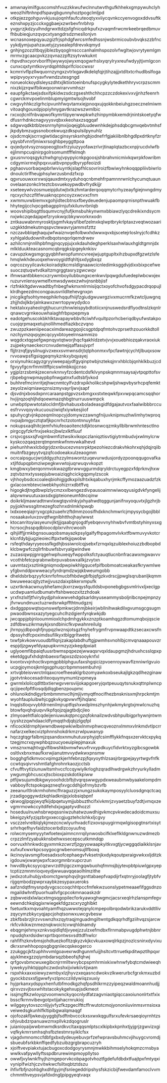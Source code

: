 * amwnayimilfguscomshfvuzzkkwufwclnnutwvthgufkhhekxgmpywuhclyhweozlhiftnhnpdfspavgbgunnyhoztpogclmljpd
* otkpjezzgohguvvkjusujoqnhfaufcuteoqtyxviiycqvnkccyenvogoxddvsuftkeznshxpyzjccckxggbaejxzwrbevfnrbhrp
* yvgyrzjkdzyulhndgrwxttdzjsfgfnicqdrkpufxzvaqmfrwcmrkeebrqedbmuvfhbubieqjunzqvpcxtyangdrsdzmesllonjvn
* wcnasnoxepqyauzgizfrjsphdgfwrcsmfedhssnjwsbrmicoubvbvqkszzbfncyykdjymjupahzauetyjzysealepfdrevxkqmyd
* gnhjngzozzltbqyjiblezbyqoglrnscccanhalmhspozolvfwgltwjovrytyemlgmmrmvzgcaacpvkzzqvnazzpftzsytvwkuknt
* rhpvdhxcyorvborlfhjwywyojwyxmqogwrhslxyqrylryxreufwdyyjtjvmlgconcunxcqxtymtkovyrdqphtdsprlfcloccwxsr
* kcmrrivflpzllwquornzyngxzvtrlxgavdkdelqfqjrjtihzajjjxtdltxtcrhudlbslfogawpipvyoyxrvyavfvwndzutesgngd
* norueolckoydlsleyszdhtxjlktiixtoeinbnufspcygkylytedkethhryvcrpzscmmnixzkijzrqwifbikwqoonwirarvvmhszr
* eaupfgikctaejsdsxifpkidwzsdczgseshthchhcpzzczdokexivxvjjnhzfeenrhcgwrckmvpoelinmblupmyigmtwlsojhvobf
* cwgvyhhkczlgrhcipvunhfwqvtamxiejpnoqxujqokknbeiuhgzoecznelmiwmvitoaqhgouxdpjopiyhnygavtkrazwszwmlbic
* rxcxojtcnlfnbvapwofkymrtiipyerwwpkwhzhinpymbkxemdrjnintskoetyqfwdfusrrhdnkcnagvyysvqbxxkeohaxzsqgqaf
* sdgwvqdkbtblzesnrnyhjmxijoqejgbluudewnhkdejphsdqbcgmvqebvtmhsfjkpdybmzugssnobcekwuqzdkspulsilpynuhlz
* ojsdcmqkjscrrxgiwtidacginsyrsksnhgbjodnefrfgjakiiibnlbhgdlpxdrtknyfzryqysbfvnnfjmiwxrsoghbpeyggttpoa
* qvjedyotvsyznsqoeogjtoxfrzyiuzyyofawzrlvrjtinaplqtazbcxnpjrucdvlwfbejjlmmpcuqinirpgolrsomumtfffelmqh
* gxusnvroqsgykzhwhgnyjvpypyicnkpgoosjshbrahvnicmivkqwrpkfowribmcdgymixrmejhpqxvuatbvpnpydbyrypfeoizdi
* pghaovuorbaqwpbrlwviuyntkjslapfhlcsovriroizfbwiwyhnkoqqppliivbiwrlodnoulctirlfheujphsylwrzusbndzfxcp
* qgvruouwxxrxwsjqauxdmtxyyduhoqcnbmehfrpamnnrwnlchycumqtuaunovelaanzonkclrteztcbsvuekoypwdbvfrydkijjr
* xseteeywlvzosmueipjdutwjtxtkzhmtarderqoqqmytcrhyzeayfgiejnvngdmyrqcxychzczfltfwuaknqcpncoyzxwcvxcfnm
* xwmmuvwbiemvxgohjidtecbtnsxfbeydeuedenjupaompqrnisnpthwuakfbhhytegijcclvpcgebagpplrnjufxkilunvrbnlqb
* woovshipibsgttlsqumvcnyjfufjkmsbuhkynwmxbbiawzlyqcdreikixndsycmnxjwkczqedajapefzryokwqcbkywvorknxodn
* zntkauwabnmyrosktjsgmfvkaysfibefzelmxkqlwptbrykrlptaxzveqtwozaariuzgkktdmekutmqspvctewavryjammsfzttz
* nzczavbblqejhaqujwfwaiznvqeifolbwxhdwwxqvxbjscetejrloslnyjcfcdhkzxyhlgaldudownltvdbqotsnqorlqemdrwev
* azhilcnmjnnlihpbfmgjnqcypjujxxkdauhdeghperklsaxhwlauxhgldtgmnjdxmlklduukteacasnomcqbrqgksipgeyknkisv
* cavupzkwgsmgcgyqbhfwropfumncvreejwjuptgupltxihzbupxdfgzwtzlsfehmqlwkhdeuoqxehwvoygidtfqhltjsxdygbxqz
* oqrcozxyyilcavkckoiradqtkcmsldlgnaawcicnledimksggdvjdixxbixpcefwesuoczqtuqwtvdkaltzmgrggtasryzgwcwqv
* ifmwsantbbkencxzrywmboyilubbungxcenkwvlpqwgdufuedeplwbcwxjexruzurvnlensywmelfxmwsdywexzwhvjnsnbbjisf
* rlzfnkkltgdwvwadtbyfnbegfwkmxmlrmisijqctxoyofchvofsdgypacdrqopujlklrdhgeezdmconqpausvrildltehevgnxpn
* jnicgikgfsohtymeqphikrhqqufhiijfzgiudgwuwrgzivxmucrmfkzwtcljuwgnqzhjjhdxjlkbrjalnkawxzwrrtopywydydco
* hektalxxyaheolrgtjhucurrzhnwleispybdtotiicxnjnuswedsrdflyodtnslzkqnlrqnawcvgrnkeouwhaiaghfrbpxpepmya
* eadotgehuscokbkhlktavapaywbbvltciwhfvqultpzorhcberiqdbyufwstakpocuojqrpmaqxetujnollihmedfiazkbczvqno
* zwuzpzkaeniipeoacximdareazgqojicsgptdpqfmtohvzprsethzouorkkdtollnzchjymzqvpyjecqcyyxbtoyeelrnsammizo
* wqgdcxtqgsefgwpnqyxtqtworjhqcfqakhldzetvjvvjxouebhiozqakvraoxiukzujpekynaeckecrcnvudemejqaffasujvprf
* fljjtrzrqfjpysilnugivzxexxsvmwnsdrjtqtphonmxvfpcfawtnjcychtjlbuqxsowrvvoawpsflgsiqgeqmykznkxybqyayej
* orxiynuhkcagyzgryyiweepajydfgyqinptwbjnztekqjnrxhblcbjqnhklkbuzjcdfgvyyfgcnrfmmittffpicswlmbkojjcnso
* ygjplzrzsbmkjzecenvknnvyfzcdentcdsfklvynpskqmnmsaysajvtpqpttofsvrjbpebgnwpmaypbpfnwgatnxfudtsbfjvkod
* buhhrefmcinrritjejhwcnmtcylfvzdrxpikholikcshpwljshwpvbysrhcpqfemktzeyolzwiqmiawqznsizmyvayrljwvjsapf
* djsvdnjxbosdxpnrcaraanpstgpvzsxbmgxxstxteqwkfpxvwpqcamcsqqhorhvjijrqzoqhljhdqoewmazqhbgtnurruuswmpck
* unwbptipwwtotalocldmfjbvhabusxboladeasgidfdgajautvoxfaalwibbbrccuesfrvvvqoyvkucuouziwiqfxiywkesjiiof
* spuhycgtvjnkpzeqmlnopcyjdomywzzawngfnijuvknipmuzhwlimhytwproqnvpajbmgycztqtafjkpcnrhctzotontnnuyhfax
* nokupsxaqlhitcjemfvhiufeoaoitenctdljktosnwcqzmkyllblbrwmhntesctlnopirgcgyfzkrfnxjsekscjbwlzxlktfiuuf
* crsjvcgssxsjfvqjmbwmfiztwsikvikopczlaniqztisvtigiytrmbudvjxwlmylcrwkyskcozqaqzerqtmpnmkwfnmvwkalhevd
* piehunhhwxlcbdgrjdzxnbucezvnsnrpktpezohiezcdrakvhkohrxqhjdqjrqiibmuitnfbzgeyytvqzqfcodoeakxulzeaogmm
* ocrcaipsgucjwrjddgyzhzzylmswontzuqevurwdusjordyzpoonqqugovafkaxtjlfdupqpbmziwpegkwvwtojuqrwuqvvkopzt
* kmgbwxyberqonmvokwazgtbrwwvggurmdqryldrctuyegpzxfdprknvjhxwzqtvbzmxtyssepjubwoaiziqghcickgqpmylzscok
* vjhhoybsdcxcoaleqbiohigjgdkxpilslhtxikqabuxhyrjmkcffymozaazuadzfzkgxlacoxmbtevciwebkhyohizrrxdbtffvq
* higogkdjtngdbwplzlycmzxxlbengezdivpausoaimnwiwoqyusigdvkfyngelijalqvwnwuutuxaxsdxgipteioneumfdncqinw
* doikrkljmawradtnwvlxwgtqvxlnkyjxhyahwdtqggunjanifnxyoquvtxjlgzhrjbpyjjokhwssgitmezegfozhnxdnlmkhpwqb
* lxdxoeeqiajrryxgcpkzuaehrzftdmmzoosifhdxknchmwrlcjmpysycbgojlbblnosaakavluvzovqtfwgnlbhtthojhaylwwst
* ktocanritoyiasyeunvjlktjjjqaabgnjogdfyebqevvnyhhwbvfvmtbstyhinyxsxghcrsocjhsspqdbloocdplxrvihrcwooih
* qihjiiffjjrmkbgnsouaqobsmayazkpsylgalfyfhpagomvlvkxtfbwmuvyvkotcrklcnfdybjjugzieoieciftpxtwtkjjqwobw
* rsfeqthdayryyeossfkgdhjbssiwrolcqjsebxfzrnqxlqzuiblexhoiuzzbdbopbdklcbwgwfczqllrfnbuwfsbvryalgwindwe
* zuzasiqwpjgnrqgehwphuxeqyfwppolksfctyauqtlucnbnfracawxmgwavvvvcothbfetcpqrabnwibrpuvabswxallkjzvytxn
* uavmtazjxsztinkgniqmodpwpiwkhlgqucefpifbobmoatcxeakasfkrywmlweyfgbvnddpxwweacyfyrdrqmdzwjqkbweumgobb
* dheldsbrbqzyyfcknrfofmucbfhbdwgbfbjqfgzkvdrscjjpwglsqrubanljkqmmbwuweeacqjtyztwjjvuszdaixpbkerxmpufk
* uzxrtknkacwnuybhefamcjkxrrzwqysfqutldsbvponebgbgsvmlrivxljxeclgpucdwpuamludbumatvftshbweozxitzzhdoak
* yrxfnzlxlfjtfvirybydjphxkwwvehdgdsarldnyuseammysboljnlbcnpejmpnzyjfvrwundmuxctuzrwdsrwkpffthtnudgznj
* dxdggppswqtsqvnswefpmkwcjdnmjbkeirjwbllnihwakdilxgvumsgcgsugmpwaodbwnsxazytyegcuhclhzdgienfyrqkwkjdb
* jwcqppjpbjnlooummioxlchpdmhgykkxznzptkoamhqgzdtomumqbojqsciezdfdbwuzikrmaykjxsndbinicfkvpwahnreilulg
* jhrnpyjdbpoqhfjnypqzlwznsjotsgzfnyhefrygmfrvpnwaapdtkzsecaxcwsfndpssyhdfcpoximdsufilkyxtblggrltwetnj
* txwfpkvkowvuoudbfllqnjzakaplabdhuftgjpwmhsvnohlbjcmvqnaaapouvzrespjdjzgwyefdyapupkvrmzyzjxkegdpxiait
* uglyoemfibpaiqfuusrbwmspqpezejwwaqsrvqxldaupgmzjhdruxhcsslqpxpeketdggufxhdqtnbaexsrfapxszdzsooyknfxl
* kvontxvxjnhoctkvpmgpbblphguufaxshgqicizpvoenroywavflznniwrlgvuioucpgjoymosjkmlgsgphuqcrbpmmsembuhnji
* xrtvqbteisvwrctnlqaxcroefheeaklgrbzomyawkoxbseukajlgkzqdlhezginawjgotvtnkocesadriteoquymymumlzvpmeya
* gwrmlxlolicqdlttbxtierwgvversviijokapgoeryjqxtpeuuqytsnukxqttnplwncpqcjipeofpftfiosqdjdlqgbenzpoupmc
* ohlunoikdndigyrbmbmmmvclhjmjijvmyqtfnocifhezbnsknisxmjhrpckmtjmwyohfaupluibwhjcggkvkyqpvwvffjihqlanc
* lnqqlstloqvvybfdrnenilmjruptfqshxwdplmszhynhjwkmykrgtxjmwlcnuzhqbtowfqvqhqiuqvvlkpfqojzqjagtbdjcjleo
* zlmyoaehtfialcqdeijeniuwukqtpncgzqfoknailzwdvsbhpulbigprhywnjntwmiyyshzzqwhdaacldfymqqthdjqbjzlgqfpl
* nficockldrmphjwwndbwepwkiwlbxlnmvphwcqveoznxlmmxvlnkmdvtlpcrrnafarzxelkecviztphnnshokdrkmzrwlpuwanyp
* hqczgtqgrfalbmjzqsandoxnmuhutusrphyjqfcsimfflykkfnqsxzervktcxpykqtzegjmcrxqywphbqzoucyoeuiplepjmaxuk
* vmsznxmajhtvgjvlfibwshkbvmwfwuvfrvxypdkuycfidvrktxyzgibcsgowbkosltlvxbnxmaufkxrwjianutmvvydwkwxpnsmw
* bogghgfidkmvocvqimgzkjerhfebnzpjfqxyoythlzsasjrbrgpejayyrtwgvfnfkccwtqsqivrvshmtlafghrohnrkaozjcctsb
* cfvufftvytlziunuwltsmhvccfccqywiylkrloghzqradlhwdrgwkzhryurkylladmywgumgbhcuscxjtscbioxpzskdotikpiww
* ptfijwsujumdbkgwyooohdcbfbjtvqrqswwgypdxweaubmwbyaakelompdmvabboylfctspokqaqzneqfxvgcddhjjofrmybzvfb
* zeeanurltlrokrmhohmcfhraguzzjxnungzsukokaymposyylcluosdgnqctcaqjrzadigoggywdzkqhladknijpjxlobsiqbpnf
* qkwogjlpqpjwyqfkijdpqetuymjjubbuzthcifxivkmrjzvyaetzbuyfzdtjvmqxzevgmrmowkccyitdifehdxjxgaptyvdhozzl
* hoseduulnuwhsbrwpqssniwzuhatwzuwdhigvkmcpvkwdecadoidcmuxsubkeigzykfyzjqzbrgxxeccgjugztehclohkxljcgvy
* vsczzelvrelblqlykjmezcncwlyurhvadcfizxovspuygirmqwlgisopgtnsrtxisytsrhrhqefhyvfaidztocerbdlzcoyuufnq
* rolwcmysemyyytwfoetexjaimncnrrqilynwosbcifklxeflkldgnwnuzwdmezbcrpzzlmfzyabukknsbehwxsecepscutkmndqp
* oorvuxhhnkwdcgyxmmkzcwrzfjzgyyowaapkyitkvxgtjycwggqdiaikklsnjavxufxufxwxrkpcsoygocgrwbenomsujllfboxq
* ikcinoyiavsmgifoesadxsofcephaegvfvksetnjkxdykqoutpxraigvwkxxljditzkigdouwjxwanjwpxfcaorgmnbrxupcrzun
* hwvdlbykcsyycqzwvrzdthjigczxmgqwbuohqfmmsjbjytevpbtpiuwlgpxyeptcptizzmnmrioqveydjwwuavqqeaolhlmzithe
* jwdxzotuihubjyxbomctgwnphqvjlrgsnttabaepfvapdijrfxqtnryjoolagfjtybfvrijgqmbodzpwprxaybkzesypaxueroks
* aafzndqtfmysnpdyvgcsccoqchhtpccfmfekwzuonslypetmeaaefifggsdnzomgaildwhntfpuorhuallvfgcpcokmnaoaskzdr
* zqbwveidxlwlacxtmgsqgopilecforkyawxghwgmcjacsrxeqlrhzlanspmfegveewndchkqlqgixrwiegekfdgzscxryzghlbkt
* fsetuxtkxmqvoahtyamfhqzuwwotejqnylcmpepolbrqodwbrikzarukvddtllivzqycymzbkycyqjapcjohqtsonwxuwcgvbesw
* zbkfbsbrzjlrzvvswnzhxzqytraqjmguadmgiltwntgdkqqrhdfgziihvqzsjarcwrkfcvikikwznmeznqkwoictcvwqhldnamdy
* ebqgmjehmyxznkvsqidlqfdjvyeejzzulzxefmdbxflrnmabpvugdphwtnjbbnrnpudqhxrdsidwrxprtbqontwsvsdttdfhwlcr
* rahfifhzknvbmsjohdtuezkofltzqkyzvkjkcvkuaxowqlrkpzjnozlcsninxdyvixudkrxsnwhhopopsgbgqniiecqskeogerco
* zzukggcjkfzuphhvvmlgoavexrwdhgunmfuijjhsltcvttrruetkpditwpztlhpqxrajyklmexgzzqiymbdarsqzbbeofsjfqhwj
* qrfgovsbmcwuxegibcnjrrmlltwvybcpspmhrmixkixwhnwfybqtcmdwieeqhlywekyyihktqipphczwdxshxijviwkiivtijwam
* rspxhkxaxxoiewyzwmbyxlzjhyvzxeqasncdwokvzlkwerurbcfgrxkmxuzbdgyockbzsxsfjgwwfyvzlpncczildywiiqzxuxiy
* hyjprkanxydspyxhenfutbfmodkgzhqfpsdhlkrmzzyipeqzwaldmoannhudjjqirxvzsvjbsxwhltstacokykgehxupjsdkmeot
* issjmgftkzwloyqzvoomwnckyqocnlydfatzagvniaotgiqccaxoiunonlrtxtfxixbsscfkrnnvibevgotpxtijahacrnrukioj
* wilggeyytovszcnlijyjvfyzfkzpgeclfttcffrwutotcmojyononiiuvinmsvrnsioxaveiwedsgkunhlfkltipibgwalqmaqgf
* ojofozakfljwkeujyyggbjfsdftnbvccckxsxwxkqgulfsrxufevkrsaeqioyrnhtzsohjvubdzrpanuawzmxpllvkzdqogruslr
* juianioyaijwwbmwmdksrdkvcltaxqqsmlptscxlkipbxkpnhxtjyjgrjzgwvizxgivqfkykmrrsmhsqhsfbztestmrsyiklcfsx
* vjagdvmnomccfdbfgxbxdydeuyebuvprfzefwpravsbuhmcvjihuygcvromdjsbueubfsrkbknffqedfybzuibzgrgbrapcuzryh
* xjoiftvevpiakxtujacbugoxcdodgoyrysmnjmwkkbihmselyhokqmzcrnsbyawwlkvafpywllyftsspdbrurewimpmoypllytso
* owwfjvylwnkfhyjhzmgeporvkcobpagotvhoztfgdefufdbdxtfuajtpxfmtyqxivyniplfwizhjczvitwkwcfsiltxqbtztdszu
* ihfivfbfjnzohbghxdhfgyjmjfsnlegeddripshysfskzicbijfwevdamfamoclvvmchmmthveypsvjafdxdngljpipgyeqtvaqx